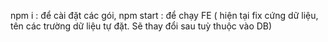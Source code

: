 npm i : để cài đặt các gói,
npm start : để chạy FE ( hiện tại fix cứng dữ liệu, tên các trường dữ liệu tự đặt. Sẽ thay đổi sau tuỳ thuộc vào DB)
